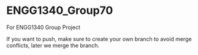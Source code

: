 # ENGG1340_Group70
For ENGG1340 Group Project

If you want to push, make sure to create your own branch to avoid merge conflicts, later we merge the branch.
